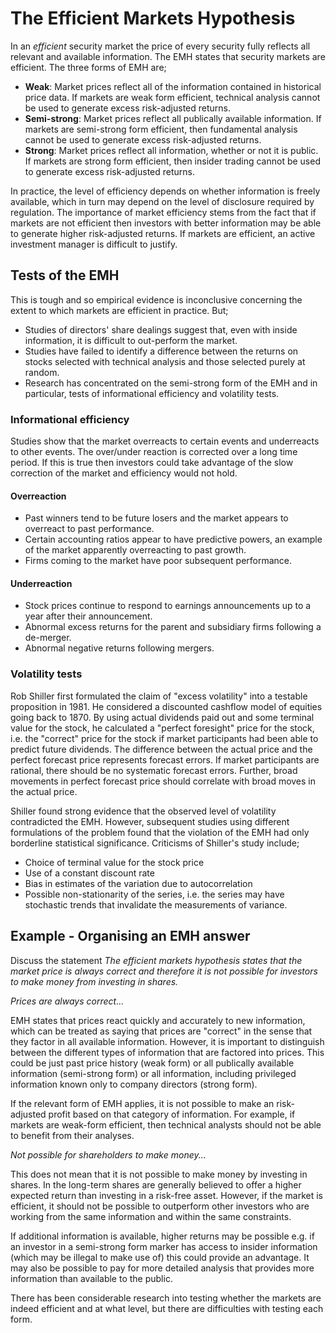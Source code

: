 
# The Efficient Markets Hypothesis

In an _efficient_ security market the price of every security fully reflects all
relevant and available information.
The EMH states that security markets are efficient.
The three forms of EMH are;

- **Weak**: Market prices reflect all of the information contained in
historical price data.
If markets are weak form efficient, technical analysis cannot be used to
generate excess risk-adjusted returns.
- **Semi-strong**: Market prices reflect all publically available information.
If markets are semi-strong form efficient, then fundamental analysis cannot be
used to generate excess risk-adjusted returns.
- **Strong**: Market prices reflect all information, whether or not it is
public.
If markets are strong form efficient, then insider trading cannot be used to
generate excess risk-adjusted returns.

In practice, the level of efficiency depends on whether information is freely
available, which in turn may depend on the level of disclosure required by
regulation.
The importance of market efficiency stems from the fact that if markets are not
efficient then investors with better information may be able to generate
higher risk-adjusted returns.
If markets are efficient, an active investment manager is difficult to justify.

## Tests of the EMH

This is tough and so empirical evidence is inconclusive concerning the extent
to which markets are efficient in practice. But;

- Studies of directors' share dealings suggest that, even with inside
information, it is difficult to out-perform the market.
- Studies have failed to identify a difference between the returns on stocks
selected with technical analysis and those selected purely at random.
- Research has concentrated on the semi-strong form of the EMH and in
particular, tests of informational efficiency and volatility tests.

### Informational efficiency

Studies show that the market overreacts to certain events and underreacts to
other events.
The over/under reaction is corrected over a long time period.
If this is true then investors could take advantage of the slow correction of
the market and efficiency would not hold.

#### Overreaction

- Past winners tend to be future losers and the market appears to overreact to
past performance.
- Certain accounting ratios appear to have predictive powers, an example of the
market apparently overreacting to past growth.
- Firms coming to the market have poor subsequent performance.

#### Underreaction

- Stock prices continue to respond to earnings announcements up to a year after
their announcement.
- Abnormal excess returns for the parent and subsidiary firms following a
de-merger.
- Abnormal negative returns following mergers.

### Volatility tests

Rob Shiller first formulated the claim of "excess volatility" into a testable
proposition in 1981.
He considered a discounted cashflow model of equities going back to 1870.
By using actual dividends paid out and some terminal value for the stock,
he calculated a "perfect foresight" price for the stock, i.e. the "correct"
price for the stock if market participants had been able to predict future
dividends.
The difference between the actual price and the perfect forecast price
represents forecast errors.
If market participants are rational, there should be no systematic
forecast errors.
Further, broad movements in perfect forecast price should correlate with
broad moves in the actual price.

Shiller found strong evidence that the observed level of volatility contradicted
the EMH.
However, subsequent studies using different formulations of the problem found
that the violation of the EMH had only borderline statistical significance.
Criticisms of Shiller's study include;

- Choice of terminal value for the stock price
- Use of a constant discount rate
- Bias in estimates of the variation due to autocorrelation
- Possible non-stationarity of the series, i.e. the series may have stochastic
trends that invalidate the measurements of variance.

## Example - Organising an EMH answer

Discuss the statement _The efficient markets hypothesis states that the market
price is always correct and therefore it is not possible for investors to make
money from investing in shares._

_Prices are always correct..._

EMH states that prices react quickly and accurately to new information, which
can be treated as saying that prices are "correct" in the sense that they factor
in all available information. However, it is important to distinguish between
the different types of information that are factored into prices. This could be
just past price history (weak form) or all publically available information
(semi-strong form) or all information, including privileged information known
only to company directors (strong form).

If the relevant form of EMH applies, it is not possible to make an risk-adjusted
profit based on that category of information. For example, if markets are
weak-form efficient, then technical analysts should not be able to benefit from
their analyses.

_Not possible for shareholders to make money..._

This does not mean that it is not possible to make money by investing in shares.
In the long-term shares are generally believed to offer a higher expected return
than investing in a risk-free asset. However, if the market is efficient, it
should not be possible to outperform other investors who are working from the
same information and within the same constraints.

If additional information is available, higher returns may be possible e.g. if
an investor in a semi-strong form marker has access to insider information
(which may be illegal to make use of) this could provide an advantage. It may
also be possible to pay for more detailed analysis that provides more
information than available to the public.

There has been considerable research into testing whether the markets are indeed
efficient and at what level, but there are difficulties with testing each form.

